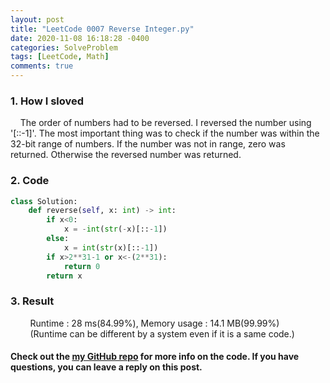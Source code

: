 ```yaml
---
layout: post
title: "LeetCode 0007 Reverse Integer.py"
date: 2020-11-08 16:18:28 -0400
categories: SolveProblem
tags: [LeetCode, Math]
comments: true
---
```


### 1. How I sloved
&nbsp;&nbsp;&nbsp;&nbsp;The order of numbers had to be reversed. I reversed the number using '[::-1]'. The most important thing was to check if the number was within the 32-bit range of numbers. If the number was not in range, zero was returned. Otherwise the reversed number was returned. 

### 2. Code
```python
class Solution:
    def reverse(self, x: int) -> int:
        if x<0:
            x = -int(str(-x)[::-1])
        else:
            x = int(str(x)[::-1])
        if x>2**31-1 or x<-(2**31):
            return 0
        return x
```

### 3. Result
&nbsp;&nbsp;&nbsp;&nbsp;&nbsp;&nbsp;&nbsp;&nbsp;Runtime : 28 ms(84.99%), Memory usage : 14.1 MB(99.99%)  
&nbsp;&nbsp;&nbsp;&nbsp;&nbsp;&nbsp;&nbsp;&nbsp;(Runtime can be different by a system even if it is a same code.)

#### Check out the [my GitHub repo][hyuk-gh] for more info on the code. If you have questions, you can leave a reply on this post.
[hyuk-gh]:   https://github.com/dlgur1994/StudyAlgorithms
